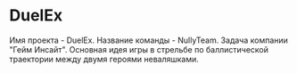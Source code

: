 # DuelEx
Имя проекта - DuelEx.
Название команды - NullyTeam.
Задача компании "Гейм Инсайт".
Основная идея игры в стрельбе по баллистической траектории между двумя героями неваляшками.
